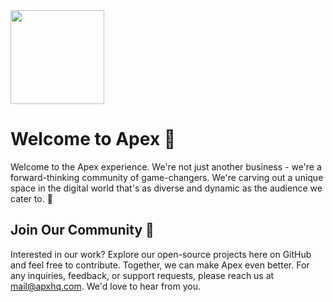 <img src="https://github.com/apxops/.github/assets/136211052/76cadef6-4900-4a90-872a-b3beb153d777" width="150">

# Welcome to Apex 👋

Welcome to the Apex experience. We're not just another business - we're a forward-thinking community of game-changers. We're carving out a unique space in the digital world that's as diverse and dynamic as the audience we cater to. :rocket:

## Join Our Community :handshake:

Interested in our work? Explore our open-source projects here on GitHub and feel free to contribute. Together, we can make Apex even better.
For any inquiries, feedback, or support requests, please reach us at [mail@apxhq.com](mailto:mail@apxhq.com). We'd love to hear from you.
